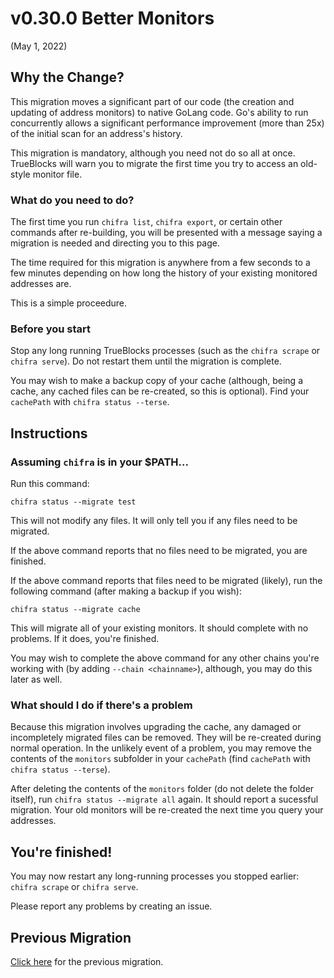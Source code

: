 # v0.30.0 Better Monitors

(May 1, 2022)

## Why the Change?

This migration moves a significant part of our code (the creation and updating of address monitors) to native GoLang code. Go's ability to run concurrently allows a significant performance improvement (more than 25x) of the initial scan for an address's history.

This migration is mandatory, although you need not do so all at once. TrueBlocks will warn you to migrate the first time you try to access an old-style monitor file.

### What do you need to do?

The first time you run `chifra list`, `chifra export`, or certain other commands after re-building, you will be presented with a message saying a migration is needed and directing you to this page.

The time required for this migration is anywhere from a few seconds to a few minutes depending on how long the history of your existing monitored addresses are.

This is a simple proceedure.

### Before you start

Stop any long running TrueBlocks processes (such as the `chifra scrape` or `chifra serve`). Do not restart them until the migration is complete.

You may wish to make a backup copy of your cache (although, being a cache, any cached files can be re-created, so this is optional). Find your `cachePath` with `chifra status --terse`.

## Instructions

### Assuming `chifra` is in your $PATH...

Run this command:

```
chifra status --migrate test
```

This will not modify any files. It will only tell you if any files need to be migrated.

If the above command reports that no files need to be migrated, you are finished.

If the above command reports that files need to be migrated (likely), run the following command (after making a backup if you wish):

```
chifra status --migrate cache
```

This will migrate all of your existing monitors. It should complete with no problems. If it does, you're finished.

You may wish to complete the above command for any other chains you're working with (by adding `--chain <chainname>`), although, you may do this later as well.

### What should I do if there's a problem

Because this migration involves upgrading the cache, any damaged or incompletely migrated files can be removed. They will be re-created during normal operation. In the unlikely event of a problem, you may remove the contents of the `monitors` subfolder in your `cachePath` (find `cachePath` with `chifra status --terse`).

After deleting the contents of the `monitors` folder (do not delete the folder itself), run `chifra status --migrate all` again. It should report a sucessful migration. Your old monitors will be re-created the next time you query your addresses.

## You're finished!

You may now restart any long-running processes you stopped earlier: `chifra scrape` or `chifra serve`.

Please report any problems by creating an issue.

## Previous Migration

[Click here](./README-v0.27.0.md) for the previous migration.
